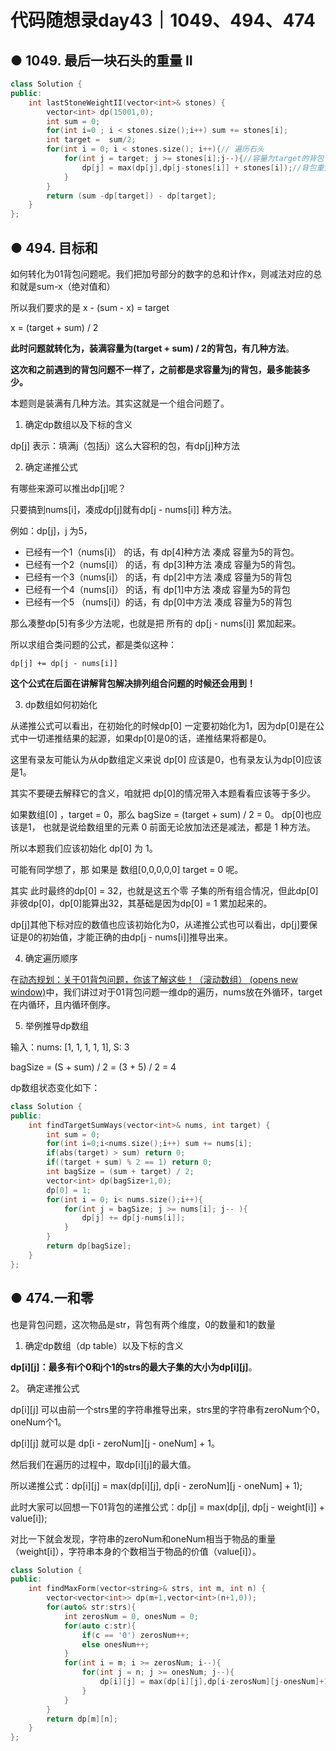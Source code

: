 # 代码随想录day43｜1049、494、474

## ● 1049. 最后一块石头的重量 II 

```c++
class Solution {
public:
    int lastStoneWeightII(vector<int>& stones) {
        vector<int> dp(15001,0);
        int sum = 0;
        for(int i=0 ; i < stones.size();i++) sum += stones[i];
        int target =  sum/2;
        for(int i = 0; i < stones.size(); i++){// 遍历石头
            for(int j = target; j >= stones[i];j--){//容量为target的背包
                dp[j] = max(dp[j],dp[j-stones[i]] + stones[i]);//背包重量和价值都为stones[i]
            }
        }
        return (sum -dp[target]) - dp[target];
    }
};
```



## ● 494. 目标和 

如何转化为01背包问题呢。我们把加号部分的数字的总和计作x，则减法对应的总和就是sum-x（绝对值和）

所以我们要求的是 x - (sum - x) = target

x = (target + sum) / 2

**此时问题就转化为，装满容量为(target + sum) / 2的背包，有几种方法**。



**这次和之前遇到的背包问题不一样了，之前都是求容量为j的背包，最多能装多少。**

本题则是装满有几种方法。其实这就是一个组合问题了。

1. 确定dp数组以及下标的含义

dp[j] 表示：填满j（包括j）这么大容积的包，有dp[j]种方法

2. 确定递推公式

有哪些来源可以推出dp[j]呢？

只要搞到nums[i]，凑成dp[j]就有dp[j - nums[i]] 种方法。

例如：dp[j]，j 为5，

- 已经有一个1（nums[i]） 的话，有 dp[4]种方法 凑成 容量为5的背包。
- 已经有一个2（nums[i]） 的话，有 dp[3]种方法 凑成 容量为5的背包。
- 已经有一个3（nums[i]） 的话，有 dp[2]中方法 凑成 容量为5的背包
- 已经有一个4（nums[i]） 的话，有 dp[1]中方法 凑成 容量为5的背包
- 已经有一个5 （nums[i]）的话，有 dp[0]中方法 凑成 容量为5的背包

那么凑整dp[5]有多少方法呢，也就是把 所有的 dp[j - nums[i]] 累加起来。

所以求组合类问题的公式，都是类似这种：

```text
dp[j] += dp[j - nums[i]]
```

**这个公式在后面在讲解背包解决排列组合问题的时候还会用到！**

3. dp数组如何初始化

从递推公式可以看出，在初始化的时候dp[0] 一定要初始化为1，因为dp[0]是在公式中一切递推结果的起源，如果dp[0]是0的话，递推结果将都是0。

这里有录友可能认为从dp数组定义来说 dp[0] 应该是0，也有录友认为dp[0]应该是1。

其实不要硬去解释它的含义，咱就把 dp[0]的情况带入本题看看应该等于多少。

如果数组[0] ，target = 0，那么 bagSize = (target + sum) / 2 = 0。 dp[0]也应该是1， 也就是说给数组里的元素 0 前面无论放加法还是减法，都是 1 种方法。

所以本题我们应该初始化 dp[0] 为 1。

可能有同学想了，那 如果是 数组[0,0,0,0,0] target = 0 呢。

其实 此时最终的dp[0] = 32，也就是这五个零 子集的所有组合情况，但此dp[0]非彼dp[0]，dp[0]能算出32，其基础是因为dp[0] = 1 累加起来的。

dp[j]其他下标对应的数值也应该初始化为0，从递推公式也可以看出，dp[j]要保证是0的初始值，才能正确的由dp[j - nums[i]]推导出来。

4. 确定遍历顺序

在[动态规划：关于01背包问题，你该了解这些！（滚动数组） (opens new window)](https://programmercarl.com/背包理论基础01背包-2.html)中，我们讲过对于01背包问题一维dp的遍历，nums放在外循环，target在内循环，且内循环倒序。

5. 举例推导dp数组

输入：nums: [1, 1, 1, 1, 1], S: 3

bagSize = (S + sum) / 2 = (3 + 5) / 2 = 4

dp数组状态变化如下：

```c++
class Solution {
public:
    int findTargetSumWays(vector<int>& nums, int target) {
        int sum = 0;
        for(int i=0;i<nums.size();i++) sum += nums[i];
        if(abs(target) > sum) return 0;
        if((target + sum) % 2 == 1) return 0;
        int bagSize = (sum + target) / 2;
        vector<int> dp(bagSize+1,0);
        dp[0] = 1;
        for(int i = 0; i< nums.size();i++){
            for(int j = bagSize; j >= nums[i]; j-- ){
                dp[j] += dp[j-nums[i]]; 
            }
        }
        return dp[bagSize];
    }
};
```



## ● 474.一和零 

也是背包问题，这次物品是str，背包有两个维度，0的数量和1的数量

1. 确定dp数组（dp table）以及下标的含义

**dp\[i][j]：最多有i个0和j个1的strs的最大子集的大小为dp[i][j]**。

2。 确定递推公式

dp\[i][j] 可以由前一个strs里的字符串推导出来，strs里的字符串有zeroNum个0，oneNum个1。

dp\[i][j] 就可以是 dp\[i - zeroNum][j - oneNum] + 1。

然后我们在遍历的过程中，取dp[i][j]的最大值。

所以递推公式：dp[i][j] = max(dp\[i][j], dp\[i - zeroNum][j - oneNum] + 1);

此时大家可以回想一下01背包的递推公式：dp[j] = max(dp[j], dp[j - weight[i]] + value[i]);

对比一下就会发现，字符串的zeroNum和oneNum相当于物品的重量（weight[i]），字符串本身的个数相当于物品的价值（value[i]）。

```c++
class Solution {
public:
    int findMaxForm(vector<string>& strs, int m, int n) {
        vector<vector<int>> dp(m+1,vector<int>(n+1,0));
        for(auto& str:strs){
            int zerosNum = 0, onesNum = 0;
            for(auto c:str){
                if(c == '0') zerosNum++;
                else onesNum++;
            }
            for(int i = m; i >= zerosNum; i--){
                for(int j = n; j >= onesNum; j--){
                    dp[i][j] = max(dp[i][j],dp[i-zerosNum][j-onesNum]+1);
                }
            }
        }
        return dp[m][n];
    }
};
```

